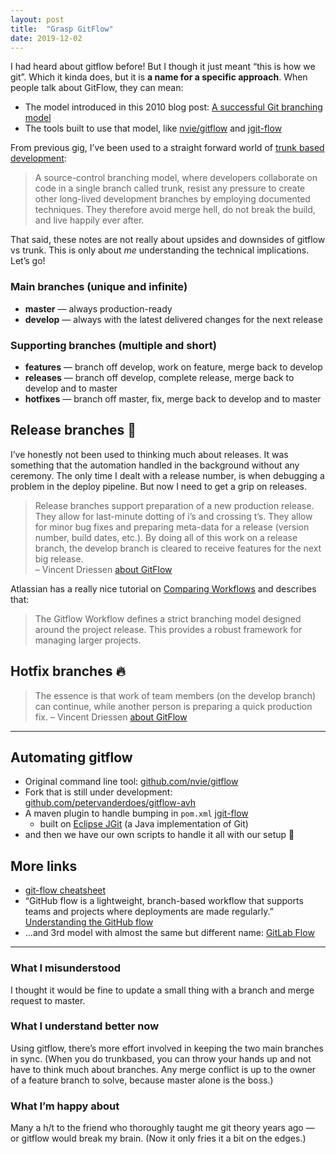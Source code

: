 ```yaml
---
layout: post
title:  "Grasp GitFlow"
date: 2019-12-02
---
```


I had heard about gitflow before! But I though it just meant “this is how we git”. Which it kinda does, but it is **a name for a specific approach**. When people talk about GitFlow, they can mean:
* The model introduced in this 2010 blog post: [A successful Git branching model](https://nvie.com/posts/a-successful-git-branching-model/)
* The tools built to use that model, like [nvie/gitflow](https://github.com/nvie/gitflow) and [jgit-flow](https://bitbucket.org/atlassian/jgit-flow/src/develop/)

From previous gig, I’ve been used to a straight forward world of [trunk based development](https://trunkbaseddevelopment.com/):

> A source-control branching model, where developers collaborate on code in a single branch called trunk, resist any pressure to create other long-lived development branches by employing documented techniques. They therefore avoid merge hell, do not break the build, and live happily ever after.

That said, these notes are not really about upsides and downsides of gitflow vs trunk. This is only about _me_ understanding the technical implications. Let’s go!

### Main branches (unique and infinite)
* **master** — always production-ready
* **develop** — always with the latest delivered changes for the next release

### Supporting branches (multiple and short)
* **features** — branch off develop, work on feature, merge back to develop
* **releases** — branch off develop, complete release, merge back to develop and to master
* **hotfixes** — branch off master, fix, merge back to develop and to master

## Release branches 🚀

I’ve honestly not been used to thinking much about releases. It was something that the automation handled in the background without any ceremony. The only time I dealt with a release number, is when debugging a problem in the deploy pipeline. But now I need to get a grip on releases.

> Release branches support preparation of a new production release. They allow for last-minute dotting of i’s and crossing t’s. They allow for minor bug fixes and preparing meta-data for a release (version number, build dates, etc.). By doing all of this work on a release branch, the develop branch is cleared to receive features for the next big release. <br>– Vincent Driessen [about GitFlow](https://nvie.com/posts/a-successful-git-branching-model/)

Atlassian has a really nice tutorial on [Comparing Workflows](https://www.atlassian.com/git/tutorials/comparing-workflows) and describes that:

> The Gitflow Workflow defines a strict branching model designed around the project release. This provides a robust framework for managing larger projects.

## Hotfix branches 🔥

> The essence is that work of team members (on the develop branch) can continue, while another person is preparing a quick production fix. – Vincent Driessen [about GitFlow](https://nvie.com/posts/a-successful-git-branching-model/)

---


## Automating gitflow

* Original command line tool: [github.com/nvie/gitflow](https://github.com/nvie/gitflow)
* Fork that is still under development: [github.com/petervanderdoes/gitflow-avh](https://github.com/petervanderdoes/gitflow-avh)
* A maven plugin to handle bumping in `pom.xml` [jgit-flow](https://bitbucket.org/atlassian/jgit-flow/src/develop/)
  * built on [Eclipse JGit](https://www.eclipse.org/jgit/) (a Java implementation of Git)
* and then we have our own scripts to handle it all with our setup 🤖


## More links

* [git-flow cheatsheet](https://danielkummer.github.io/git-flow-cheatsheet/)
* “GitHub flow is a lightweight, branch-based workflow that supports teams and projects where deployments are made regularly.” [Understanding the GitHub flow](https://guides.github.com/introduction/flow/index.html)
* …and 3rd model with almost the same but different name: [GitLab Flow](https://docs.gitlab.com/ee/topics/gitlab_flow.html)

---

### What I misunderstood
I thought it would be fine to update a small thing with a branch and merge request to master.

### What I understand better now
Using gitflow, there’s more effort involved in keeping the two main branches in sync. (When you do trunkbased, you can throw your hands up and not have to think much about branches. Any merge conflict is up to the owner of a feature branch to solve, because master alone is the boss.)

### What I’m happy about
Many a h/t to the friend who thoroughly taught me git theory years ago — or gitflow would break my brain. (Now it only fries it a bit on the edges.)

